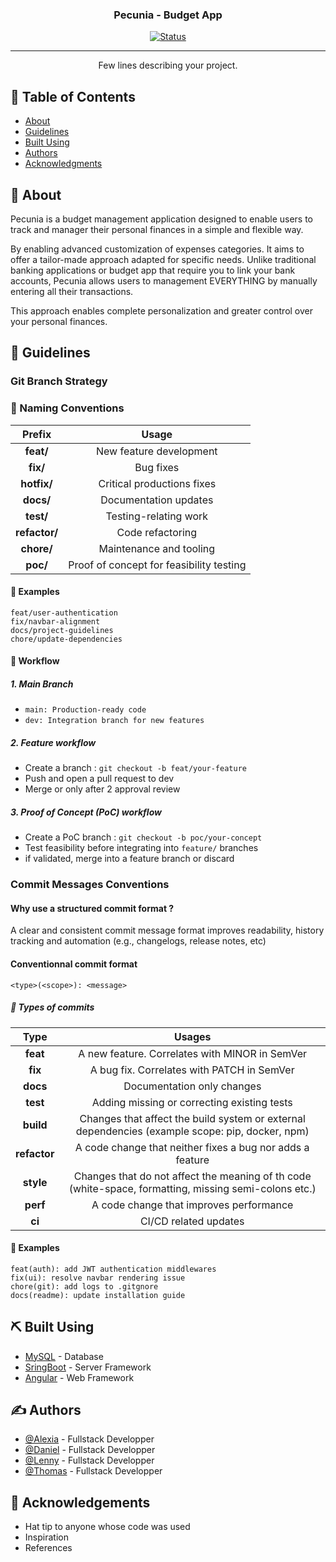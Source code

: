 <h3 align="center">Pecunia - Budget App</h3>

<div align="center">

  [![Status](https://img.shields.io/badge/status-active-success.svg)]()

</div>

---

<p align="center"> Few lines describing your project.
    <br>
</p>

## 📝 Table of Contents

- [About](#about)
- [Guidelines](#guidelines)
- [Built Using](#built_using)
- [Authors](#authors)
- [Acknowledgments](#acknowledgement)

## 🧐 About <a name = "about"></a>

Pecunia is a budget management application designed to enable users to track and manager their personal finances in a simple and flexible way.

By enabling advanced customization of expenses categories. It aims to offer a tailor-made approach adapted for specific needs.
Unlike traditional banking applications or budget app that require you to link your bank accounts,
Pecunia allows users to management EVERYTHING by manually entering all their transactions.

This approach enables complete personalization and greater control over your personal finances.

## 📓 Guidelines

### Git Branch Strategy

### 📌 Naming Conventions

| Prefix | Usage |
| :-------: | :------:|
| **feat/** | New feature development |
| **fix/** | Bug fixes |
| **hotfix/** | Critical productions fixes |
| **docs/** | Documentation updates |
| **test/** | Testing-relating work |
| **refactor/** | Code refactoring |
| **chore/** | Maintenance and tooling |
| **poc/** | Proof of concept for feasibility testing |

#### 🔷 Examples

```git
feat/user-authentication
fix/navbar-alignment
docs/project-guidelines
chore/update-dependencies
```

#### 🔄 Workflow

##### 1. Main Branch

- `main: Production-ready code`
- `dev: Integration branch for new features`

##### 2. Feature workflow

- Create a branch : `git checkout -b feat/your-feature`
- Push and open a pull request to dev
- Merge or only after 2 approval review

##### 3. Proof of Concept (PoC) workflow

- Create a PoC branch : `git checkout -b poc/your-concept`
- Test feasibility before integrating into `feature/` branches
- if validated, merge into a feature branch or discard

### Commit Messages Conventions

#### Why use a structured commit format ?

A clear and consistent commit message format improves readability, history tracking and automation (e.g., changelogs, release notes, etc)

#### Conventionnal commit format

`<type>(<scope>): <message>`

##### 🔷 Types of commits

| Type | Usages |
| :------: | :-----:|
| **feat** | A new feature. Correlates with MINOR in SemVer |
| **fix** | A bug fix. Correlates with PATCH in SemVer |
| **docs** | Documentation only changes |
| **test** | Adding missing or correcting existing tests |
| **build** | Changes that affect the build system or external dependencies (example scope: pip, docker, npm)
| **refactor** | A code change that neither fixes a bug nor adds a feature |
| **style** | Changes that do not affect the meaning of th code (white-space, formatting, missing semi-colons etc.) |
| **perf** | A code change that improves performance |
| **ci** | CI/CD related updates |

#### 📌 Examples

```git
feat(auth): add JWT authentication middlewares
fix(ui): resolve navbar rendering issue
chore(git): add logs to .gitgnore
docs(readme): update installation guide
```

## ⛏️ Built Using <a name = "built_using"></a>

- [MySQL](https://www.mysql.com/) - Database
- [SringBoot](https://spring.io/projects/spring-boot) - Server Framework
- [Angular](https://angular.dev/) - Web Framework

## ✍️ Authors <a name = "authors"></a>

- [@Alexia](https://github.com/AlexiaGu) - Fullstack Developper
- [@Daniel](https://github.com/danielgonzalez0) - Fullstack Developper
- [@Lenny](https://github.com/lenny-zanotelli) - Fullstack Developper
- [@Thomas](https://github.com/Thomas-Lunardo) - Fullstack Developper

## 🎉 Acknowledgements <a name = "acknowledgement"></a>

- Hat tip to anyone whose code was used
- Inspiration
- References
